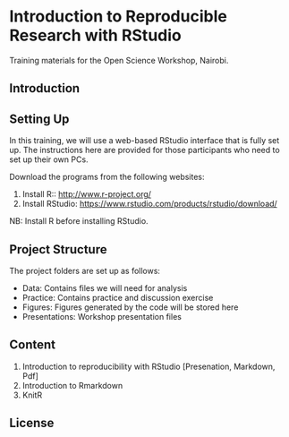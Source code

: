 # Introduction to Reproducible Research with RStudio

Training materials for the Open Science Workshop, Nairobi. 

## Introduction


## Setting Up
In this training, we will use a web-based RStudio interface that is fully set up. The instructions here are provided for those participants who need to set up their own PCs. 

Download the programs from the following websites:
1. Install R:: http://www.r-project.org/ 
2. Install RStudio: https://www.rstudio.com/products/rstudio/download/ 

NB: Install R before installing RStudio. 

## Project Structure
The project folders are set up as follows:
- Data: Contains files we will need for analysis
- Practice: Contains practice and discussion exercise
- Figures: Figures generated by the code will be stored here
- Presentations: Workshop presentation files

## Content
1. Introduction to reproducibility with RStudio [Presenation, Markdown, Pdf]
2. Introduction to Rmarkdown
3. KnitR

## License

